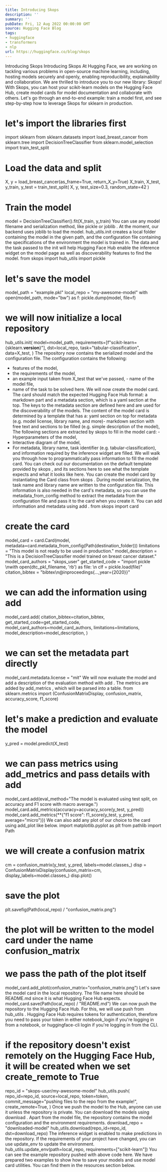 ```yaml
---
title: Introducing Skops
description: ''
summary: ''
pubDate: Fri, 12 Aug 2022 00:00:00 GMT
source: Hugging Face Blog
tags:
- huggingface
- transformers
- nlp
url: https://huggingface.co/blog/skops
---
```


Introducing Skops
Introducing Skops
At Hugging Face, we are working on tackling various problems in open-source machine learning, including, hosting models securely and openly, enabling reproducibility, explainability and collaboration. We are thrilled to introduce you to our new library: Skops! With Skops, you can host your scikit-learn models on the Hugging Face Hub, create model cards for model documentation and collaborate with others.
Let's go through an end-to-end example: train a model first, and see step-by-step how to leverage Skops for sklearn in production.
# let's import the libraries first
import sklearn
from sklearn.datasets import load_breast_cancer
from sklearn.tree import DecisionTreeClassifier
from sklearn.model_selection import train_test_split
# Load the data and split
X, y = load_breast_cancer(as_frame=True, return_X_y=True)
X_train, X_test, y_train, y_test = train_test_split(
X, y, test_size=0.3, random_state=42
)
# Train the model
model = DecisionTreeClassifier().fit(X_train, y_train)
You can use any model filename and serialization method, like pickle
or joblib
. At the moment, our backend uses joblib
to load the model. hub_utils.init
creates a local folder containing the model in the given path, and the configuration file containing the specifications of the environment the model is trained in. The data and the task passed to the init
will help Hugging Face Hub enable the inference widget on the model page as well as discoverability features to find the model.
from skops import hub_utils
import pickle
# let's save the model
model_path = "example.pkl"
local_repo = "my-awesome-model"
with open(model_path, mode="bw") as f:
pickle.dump(model, file=f)
# we will now initialize a local repository
hub_utils.init(
model=model_path,
requirements=[f"scikit-learn={sklearn.__version__}"],
dst=local_repo,
task="tabular-classification",
data=X_test,
)
The repository now contains the serialized model and the configuration file. The configuration contains the following:
- features of the model,
- the requirements of the model,
- an example input taken from
X_test
that we've passed, - name of the model file,
- name of the task to be solved here.
We will now create the model card. The card should match the expected Hugging Face Hub format: a markdown part and a metadata section, which is a yaml
section at the top. The keys to the metadata section are defined here and are used for the discoverability of the models.
The content of the model card is determined by a template that has a:
yaml
section on top for metadata (e.g. model license, library name, and more)- markdown section with free text and sections to be filled (e.g. simple description of the model),
The following sections are extracted by
skops
to fill in the model card: - Hyperparameters of the model,
- Interactive diagram of the model,
- For metadata, library name, task identifier (e.g. tabular-classification), and information required by the inference widget are filled.
We will walk you through how to programmatically pass information to fill the model card. You can check out our documentation on the default template provided by skops
, and its sections here to see what the template expects and what it looks like here.
You can create the model card by instantiating the Card
class from skops
. During model serialization, the task name and library name are written to the configuration file. This information is also needed in the card's metadata, so you can use the metadata_from_config
method to extract the metadata from the configuration file and pass it to the card when you create it. You can add information and metadata using add
.
from skops import card
# create the card
model_card = card.Card(model, metadata=card.metadata_from_config(Path(destination_folder)))
limitations = "This model is not ready to be used in production."
model_description = "This is a DecisionTreeClassifier model trained on breast cancer dataset."
model_card_authors = "skops_user"
get_started_code = "import pickle \nwith open(dtc_pkl_filename, 'rb') as file: \n clf = pickle.load(file)"
citation_bibtex = "bibtex\n@inproceedings{...,year={2020}}"
# we can add the information using add
model_card.add(
citation_bibtex=citation_bibtex,
get_started_code=get_started_code,
model_card_authors=model_card_authors,
limitations=limitations,
model_description=model_description,
)
# we can set the metadata part directly
model_card.metadata.license = "mit"
We will now evaluate the model and add a description of the evaluation method with add
. The metrics are added by add_metrics
, which will be parsed into a table.
from sklearn.metrics import (ConfusionMatrixDisplay, confusion_matrix,
accuracy_score, f1_score)
# let's make a prediction and evaluate the model
y_pred = model.predict(X_test)
# we can pass metrics using add_metrics and pass details with add
model_card.add(eval_method="The model is evaluated using test split, on accuracy and F1 score with macro average.")
model_card.add_metrics(accuracy=accuracy_score(y_test, y_pred))
model_card.add_metrics(**{"f1 score": f1_score(y_test, y_pred, average="micro")})
We can also add any plot of our choice to the card using add_plot
like below.
import matplotlib.pyplot as plt
from pathlib import Path
# we will create a confusion matrix
cm = confusion_matrix(y_test, y_pred, labels=model.classes_)
disp = ConfusionMatrixDisplay(confusion_matrix=cm, display_labels=model.classes_)
disp.plot()
# save the plot
plt.savefig(Path(local_repo) / "confusion_matrix.png")
# the plot will be written to the model card under the name confusion_matrix
# we pass the path of the plot itself
model_card.add_plot(confusion_matrix="confusion_matrix.png")
Let's save the model card in the local repository. The file name here should be README.md
since it is what Hugging Face Hub expects.
model_card.save(Path(local_repo) / "README.md")
We can now push the repository to the Hugging Face Hub. For this, we will use push
from hub_utils
. Hugging Face Hub requires tokens for authentication, therefore you need to pass your token in either notebook_login
if you're logging in from a notebook, or huggingface-cli login
if you're logging in from the CLI.
# if the repository doesn't exist remotely on the Hugging Face Hub, it will be created when we set create_remote to True
repo_id = "skops-user/my-awesome-model"
hub_utils.push(
repo_id=repo_id,
source=local_repo,
token=token,
commit_message="pushing files to the repo from the example!",
create_remote=True,
)
Once we push the model to the Hub, anyone can use it unless the repository is private. You can download the models using download
. Apart from the model file, the repository contains the model configuration and the environment requirements.
download_repo = "downloaded-model"
hub_utils.download(repo_id=repo_id, dst=download_repo)
The inference widget is enabled to make predictions in the repository.
If the requirements of your project have changed, you can use update_env
to update the environment.
hub_utils.update_env(path=local_repo, requirements=["scikit-learn"])
You can see the example repository pushed with above code here. We have prepared two examples to show how to save your models and use model card utilities. You can find them in the resources section below.